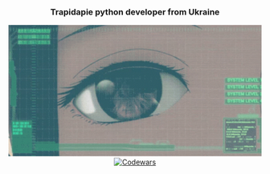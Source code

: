 <h3 align="center">Trapidapie python developer from Ukraine</h3>
<div  align="center">
<img width="600" src="girlz.gif" alt="my projects"/>
<a href="URL:https://www.codewars.com/users/Trapidapie/badges/large">
        <img src="https://www.codewars.com/users/Trapidapie/badges/large" alt="Codewars"/>
</div>
